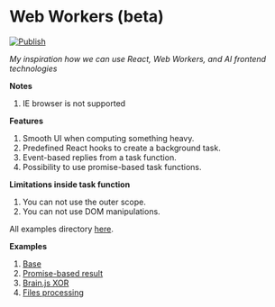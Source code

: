# Web Workers (beta)

[![Publish](https://github.com/Tynik/web-workers/actions/workflows/publish.yml/badge.svg)](https://github.com/Tynik/web-workers/actions/workflows/publish.yml)

*My inspiration how we can use React, Web Workers, and AI frontend technologies*

**Notes**
1. IE browser is not supported

**Features**
1. Smooth UI when computing something heavy.
2. Predefined React hooks to create a background task.
3. Event-based replies from a task function.
4. Possibility to use promise-based task functions.

**Limitations inside task function**
1. You can not use the outer scope.
2. You can not use DOM manipulations.

All examples directory [here](src/examples).

**Examples**
1. [Base](/examples/src/BaseExample/BaseExample.tsx)
2. [Promise-based result](/examples/src/PromiseResultExample/PromiseResultExample.tsx)
2. [Brain.js XOR](/examples/src/BrainJsXORExample/BrainJsXORExample.tsx)
3. [Files processing](/examples/src/FilesProcessingExample/FilesProcessingExample.tsx)
